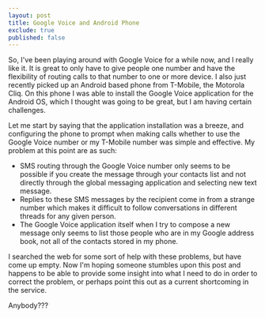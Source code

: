 ```yaml
---
layout: post
title: Google Voice and Android Phone
exclude: true
published: false
---
```


So, I've been playing around with Google Voice for a while now, and I really like it.  It is great to only have to give people one number and have the flexibility of routing calls to that number to one or more device.  I also just recently picked up an Android based phone from T-Mobile, the Motorola Cliq.  On this phone I was able to install the Google Voice application for the Android OS, which I thought was going to be great, but I am having certain challenges.

Let me start by saying that the application installation was a breeze, and configuring the phone to prompt when making calls whether to use the Google Voice number or my T-Mobile number was simple and effective.  My problem at this point are as such:

- SMS routing through the Google Voice number only seems to be possible if you create the message through your contacts list and not directly through the global messaging application and selecting new text message.
- Replies to these SMS messages by the recipient come in from a strange number which makes it difficult to follow conversations in different threads for any given person.
- The Google Voice application itself when I try to compose a new message only seems to list those people who are in my Google address book, not all of the contacts stored in my phone.

I searched the web for some sort of help with these problems, but have come up empty.  Now I'm hoping someone stumbles upon this post and happens to be able to provide some insight into what I need to do in order to correct the problem, or perhaps point this out as a current shortcoming in the service.

Anybody???